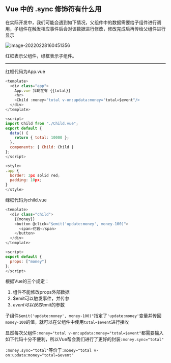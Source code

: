 ## Vue 中的 .sync 修饰符有什么用

在实际开发中，我们可能会遇到如下情况，父组件中的数据需要给子组件进行调用，子组件在触发相应事件后会对该数据进行修改，修改完成后再传给父组件进行显示

![image-20220228160451356](C:\Users\johnnywwy\AppData\Roaming\Typora\typora-user-images\image-20220228160451356.png)

红框表示父组件，绿框表示子组件。

---

红框代码为App.vue

```javascript
<template>
  <div class="app">
    App.vue 我现在有 {{total}}
    <hr>
    <Child :money="total v-on:updata:money="total=$event"/>
  </div>
</template>

<script>
import Child from "./Child.vue";
export default {
  data() {
    return { total: 10000 };
  },
  components: { Child: Child }
};
</script>

<style>
.app {
  border: 3px solid red;
  padding: 10px;
}
</style>

```



绿框代码为child.vue

```javascript
<template>
  <div class="child">
    {{money}}
    <button @click="$emit('update:money', money-100)">
      <span>花钱</span>
    </button>
  </div>
</template>

<script>
export default {
  props: ["money"]
};
</script>
```



根据Vue的三个规定：

1. 组件不能修改props外部数据
2. $emit可以触发事件，并传参
3. $event可以获取$emit的参数



子组件`$emit('update:money', money-100)"`指定了`'update:money'`变量并传回`money-100`的值，就可以在父组件中使用`total=$event`进行接收



显然每次父组件`:money="total v-on:updata:money="total=$event"`都需要输入如下代码十分不便利，所以Vue帮会我们进行了更好的封装`:money.sync="total"`

`:money.sync="total"`等价于`:money="total v-on:updata:money="total=$event"` 